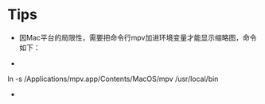 # Tips
- 因Mac平台的局限性，需要把命令行mpv加进环境变量才能显示缩略图，命令如下：
- ```
ln -s /Applications/mpv.app/Contents/MacOS/mpv /usr/local/bin
- ```

